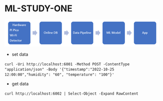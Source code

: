 # ML-STUDY-ONE

![img1](./docs/image1.png)

* set data
 
`curl -Uri http://localhost:6001 -Method POST -ContentType "application/json" -Body '{"timestamp":"2022-10-25 12:00:00","humidity": "60", "temperature": "100"}'`

* get data

`curl http://localhost:6002 | Select-Object -Expand RawContent` 
